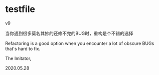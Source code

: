# testfile
v9

当你遇到很多莫名其妙的还修不完的BUG时，重构是个不错的选择

Refactoring is a good option when you encounter a lot of obscure BUGs that's hard to fix.


The Imitator,

2020.05.28
